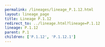 ```yaml
---
permalink: /lineages/lineage_P.1.12.html
layout: lineage_page
title: Lineage P.1.12
redirect_to: ../lineage.html?lineage=P.1.12
lineage: P.1.12
parent: P.1
children: ['P.1.12', 'P.1.12.1']
---
```

